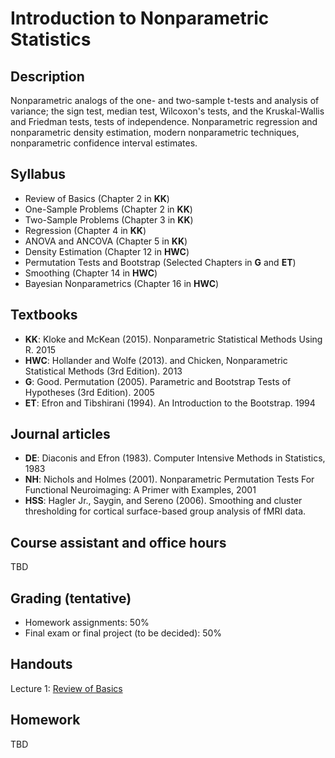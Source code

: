 # Introduction to Nonparametric Statistics

## Description
Nonparametric analogs of the one- and two-sample t-tests and analysis of variance; the sign test, median test, Wilcoxon's tests, and the Kruskal-Wallis and Friedman tests, tests of independence. Nonparametric regression and nonparametric density estimation, modern nonparametric techniques, nonparametric confidence interval estimates.

## Syllabus
* Review of Basics (Chapter 2 in **KK**)
* One-Sample Problems (Chapter 2 in **KK**)
* Two-Sample Problems (Chapter 3 in **KK**)
* Regression (Chapter 4 in **KK**)
* ANOVA and ANCOVA (Chapter 5 in **KK**)
* Density Estimation (Chapter 12 in **HWC**)
* Permutation Tests and Bootstrap (Selected Chapters in **G** and **ET**)
* Smoothing (Chapter 14 in **HWC**)
* Bayesian Nonparametrics (Chapter 16 in **HWC**)

## Textbooks
* **KK**: Kloke and McKean (2015). Nonparametric Statistical Methods Using R. 2015
* **HWC**: Hollander and Wolfe (2013). and Chicken, Nonparametric Statistical Methods (3rd Edition). 2013
* **G**: Good. Permutation (2005). Parametric and Bootstrap Tests of Hypotheses (3rd Edition). 2005
* **ET**: Efron and Tibshirani (1994). An Introduction to the Bootstrap. 1994

## Journal articles
* **DE**: Diaconis and Efron (1983). Computer Intensive Methods in Statistics, 1983
* **NH**: Nichols and Holmes (2001). Nonparametric Permutation Tests For Functional Neuroimaging: A Primer with Examples, 2001
* **HSS**: Hagler Jr., Saygin, and Sereno (2006). Smoothing and cluster thresholding for cortical surface-based group analysis of fMRI data. 

## Course assistant and office hours
TBD

## Grading (tentative)
* Homework assignments: 50%
* Final exam or final project (to be decided): 50%

## Handouts
Lecture 1: [Review of Basics](Lecture1/Slides.pdf)

## Homework
TBD
